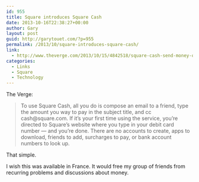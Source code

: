```yaml
---
id: 955
title: Square introduces Square Cash
date: 2013-10-16T22:38:27+00:00
author: Gary
layout: post
guid: http://garytouet.com/?p=955
permalink: /2013/10/square-introduces-square-cash/
link:
  - http://www.theverge.com/2013/10/15/4842518/square-cash-send-money-over-email-iphone-android
categories:
  - Links
  - Square
  - Technology
---
```


The Verge:
<blockquote>To use Square Cash, all you do is compose an email to a friend, type the amount you way to pay in the subject title, and cc cash@square.com. If it’s your first time using the service, you’re directed to Square’s website where you type in your debit card number — and you’re done. There are no accounts to create, apps to download, friends to add, surcharges to pay, or bank account numbers to look up.</blockquote>

That simple.

I wish this was available in France. It would free my group of friends from recurring problems and discussions about money.

